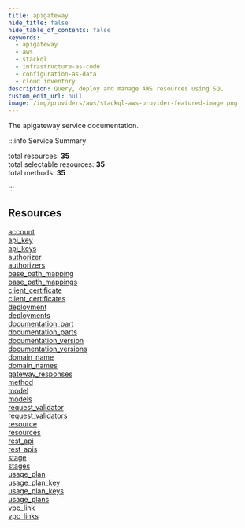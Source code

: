 ```yaml
---
title: apigateway
hide_title: false
hide_table_of_contents: false
keywords:
  - apigateway
  - aws
  - stackql
  - infrastructure-as-code
  - configuration-as-data
  - cloud inventory
description: Query, deploy and manage AWS resources using SQL
custom_edit_url: null
image: /img/providers/aws/stackql-aws-provider-featured-image.png
---
```


The apigateway service documentation.

:::info Service Summary

<div class="row">
<div class="providerDocColumn">
<span>total resources:&nbsp;<b>35</b></span><br />
<span>total selectable resources:&nbsp;<b>35</b></span><br />
<span>total methods:&nbsp;<b>35</b></span><br />
</div>
</div>

:::

## Resources
<div class="row">
<div class="providerDocColumn">
<a href="/providers/awscc/apigateway/account/">account</a><br />
<a href="/providers/awscc/apigateway/api_key/">api_key</a><br />
<a href="/providers/awscc/apigateway/api_keys/">api_keys</a><br />
<a href="/providers/awscc/apigateway/authorizer/">authorizer</a><br />
<a href="/providers/awscc/apigateway/authorizers/">authorizers</a><br />
<a href="/providers/awscc/apigateway/base_path_mapping/">base_path_mapping</a><br />
<a href="/providers/awscc/apigateway/base_path_mappings/">base_path_mappings</a><br />
<a href="/providers/awscc/apigateway/client_certificate/">client_certificate</a><br />
<a href="/providers/awscc/apigateway/client_certificates/">client_certificates</a><br />
<a href="/providers/awscc/apigateway/deployment/">deployment</a><br />
<a href="/providers/awscc/apigateway/deployments/">deployments</a><br />
<a href="/providers/awscc/apigateway/documentation_part/">documentation_part</a><br />
<a href="/providers/awscc/apigateway/documentation_parts/">documentation_parts</a><br />
<a href="/providers/awscc/apigateway/documentation_version/">documentation_version</a><br />
<a href="/providers/awscc/apigateway/documentation_versions/">documentation_versions</a><br />
<a href="/providers/awscc/apigateway/domain_name/">domain_name</a><br />
<a href="/providers/awscc/apigateway/domain_names/">domain_names</a><br />
<a href="/providers/awscc/apigateway/gateway_responses/">gateway_responses</a>
</div>
<div class="providerDocColumn">
<a href="/providers/awscc/apigateway/method/">method</a><br />
<a href="/providers/awscc/apigateway/model/">model</a><br />
<a href="/providers/awscc/apigateway/models/">models</a><br />
<a href="/providers/awscc/apigateway/request_validator/">request_validator</a><br />
<a href="/providers/awscc/apigateway/request_validators/">request_validators</a><br />
<a href="/providers/awscc/apigateway/resource/">resource</a><br />
<a href="/providers/awscc/apigateway/resources/">resources</a><br />
<a href="/providers/awscc/apigateway/rest_api/">rest_api</a><br />
<a href="/providers/awscc/apigateway/rest_apis/">rest_apis</a><br />
<a href="/providers/awscc/apigateway/stage/">stage</a><br />
<a href="/providers/awscc/apigateway/stages/">stages</a><br />
<a href="/providers/awscc/apigateway/usage_plan/">usage_plan</a><br />
<a href="/providers/awscc/apigateway/usage_plan_key/">usage_plan_key</a><br />
<a href="/providers/awscc/apigateway/usage_plan_keys/">usage_plan_keys</a><br />
<a href="/providers/awscc/apigateway/usage_plans/">usage_plans</a><br />
<a href="/providers/awscc/apigateway/vpc_link/">vpc_link</a><br />
<a href="/providers/awscc/apigateway/vpc_links/">vpc_links</a>
</div>
</div>